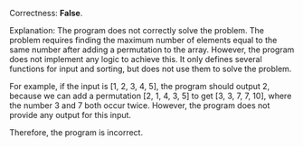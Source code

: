 Correctness: **False**.

Explanation: The program does not correctly solve the problem. The problem requires finding the maximum number of elements equal to the same number after adding a permutation to the array. However, the program does not implement any logic to achieve this. It only defines several functions for input and sorting, but does not use them to solve the problem.

For example, if the input is [1, 2, 3, 4, 5], the program should output 2, because we can add a permutation [2, 1, 4, 3, 5] to get [3, 3, 7, 7, 10], where the number 3 and 7 both occur twice. However, the program does not provide any output for this input.

Therefore, the program is incorrect.